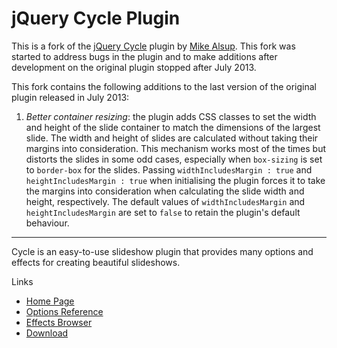 jQuery Cycle Plugin
===================

This is a fork of the [jQuery Cycle](https://github.com/malsup/cycle) plugin by [Mike Alsup](https://github.com/malsup). This fork was started to address bugs in the plugin and to make additions after development on the original plugin stopped after July 2013.

This fork contains the following additions to the last version of the original plugin released in July 2013:

1. *Better container resizing*: the plugin adds CSS classes to set the width and height of the slide container to match the dimensions of the largest slide. The width and height of slides are calculated without taking their margins into consideration. This mechanism works most of the times but distorts the slides in some odd cases, especially when `box-sizing` is set to `border-box` for the slides. Passing `widthIncludesMargin : true` and `heightIncludesMargin : true` when initialising the plugin forces it to take the margins into consideration when calculating the slide width and height, respectively. The default values of `widthIncludesMargin` and `heightIncludesMargin` are set to `false` to retain the plugin's default behaviour.

----

Cycle is an easy-to-use slideshow plugin that provides many options and effects for creating beautiful slideshows.

Links

* [Home Page](http://jquery.malsup.com/cycle/)
* [Options Reference](http://jquery.malsup.com/cycle/options.html)
* [Effects Browser](http://jquery.malsup.com/cycle/browser.html)
* [Download](http://jquery.malsup.com/cycle/download.html)
 
